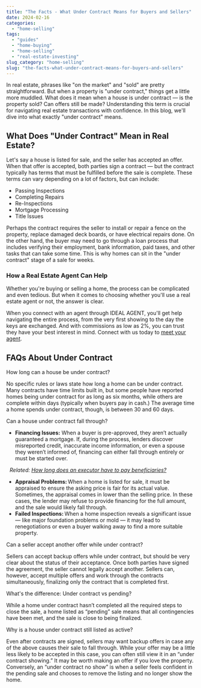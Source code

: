 ```yaml
---
title: "The Facts - What Under Contract Means for Buyers and Sellers"
date: 2024-02-16
categories: 
  - "home-selling"
tags: 
  - "guides"
  - "home-buying"
  - "home-selling"
  - "real-estate-investing"
slug_category: "home-selling"
slug: "the-facts-what-under-contract-means-for-buyers-and-sellers"
---
```


In real estate, phrases like "on the market" and "sold" are pretty straightforward. But when a property is "under contract," things get a little more muddled. What does it mean when a house is under contract — is the property sold? Can offers still be made? Understanding this term is crucial for navigating real estate transactions with confidence. In this blog, we'll dive into what exactly "under contract" means.

## **What Does "Under Contract" Mean in Real Estate?**  

Let's say a house is listed for sale, and the seller has accepted an offer. When that offer is accepted, both parties sign a contract — but the contract typically has terms that must be fulfilled before the sale is complete. These terms can vary depending on a lot of factors, but can include:  

- Passing Inspections 
- Completing Repairs 
- Re-Inspections 
- Mortgage Processing 
- Title Issues  

Perhaps the contract requires the seller to install or repair a fence on the property, replace damaged deck boards, or have electrical repairs done. On the other hand, the buyer may need to go through a loan process that includes verifying their employment, bank information, paid taxes, and other tasks that can take some time. This is why homes can sit in the "under contract" stage of a sale for weeks.  

### How a Real Estate Agent Can Help

Whether you're buying or selling a home, the process can be complicated and even tedious. But when it comes to choosing whether you'll use a real estate agent or not, the answer is clear.

When you connect with an agent through IDEAL AGENT, you'll get help navigating the entire process, from the very first showing to the day the keys are exchanged. And with commissions as low as 2%, you can trust they have your best interest in mind. Connect with us today to [meet your agent](https://idealagent.com/sell-your-home/).  

## FAQs About Under Contract

How long can a house be under contract? 

No specific rules or laws state how long a home can be under contract. Many contracts have time limits built in, but some people have reported homes being under contract for as long as six months, while others are complete within days (typically when buyers pay in cash.) The average time a home spends under contract, though, is between 30 and 60 days.  

Can a house under contract fall through? 

- **Financing Issues:** When a buyer is pre-approved, they aren’t actually guaranteed a mortgage. If, during the process, lenders discover misreported credit, inaccurate income information, or even a spouse they weren’t informed of, financing can either fall through entirely or must be started over.  

   _Related:_ [_How long does an executor have to pay beneficiaries?_](http://tbd/) 

- **Appraisal Problems:** When a home is listed for sale, it must be appraised to ensure the asking price is fair for its actual value. Sometimes, the appraisal comes in lower than the selling price. In these cases, the lender may refuse to provide financing for the full amount, and the sale would likely fall through.  
- **Failed Inspections:** When a home inspection reveals a significant issue — like major foundation problems or mold — it may lead to renegotiations or even a buyer walking away to find a more suitable property.  

Can a seller accept another offer while under contract? 

Sellers can accept backup offers while under contract, but should be very clear about the status of their acceptance. Once both parties have signed the agreement, the seller cannot legally accept another. Sellers can, however, accept multiple offers and work through the contracts simultaneously, finalizing only the contract that is completed first.  

What's the difference: Under contract vs pending? 

While a home under contract hasn’t completed all the required steps to close the sale, a home listed as “pending” sale means that all contingencies have been met, and the sale is close to being finalized.  

Why is a house under contract still listed as active? 

Even after contracts are signed, sellers may want backup offers in case any of the above causes their sale to fall through. While your offer may be a little less likely to be accepted in this case, you can often still view it in an “under contract showing.” It may be worth making an offer if you love the property. Conversely, an “under contract no show” is when a seller feels confident in the pending sale and chooses to remove the listing and no longer show the home.
